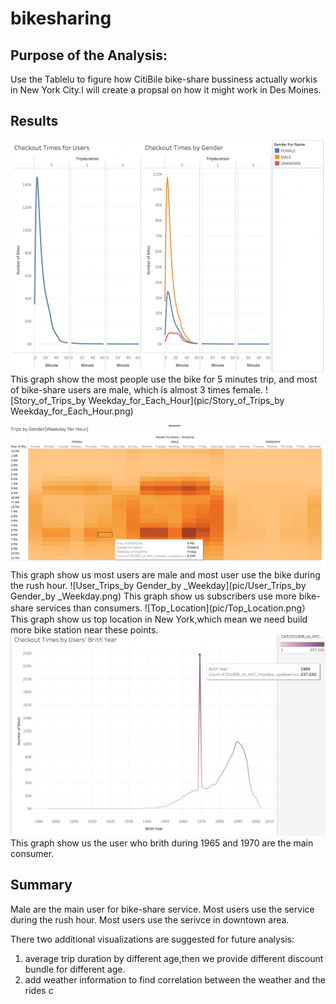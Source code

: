 # bikesharing
## Purpose of the Analysis:
Use the Tablelu to figure how CitiBile bike-share bussiness actually workis in New York City.I will create a propsal on how it might work in Des Moines.

## Results
![checkout_time_for_userorgender](pic/checkout_time_for_userorgender.png)
This graph show the most people use the bike for 5 minutes trip, and most of bike-share users are male, which is almost 3 times female.
![Story_of_Trips_by Weekday_for_Each_Hour](pic/Story_of_Trips_by Weekday_for_Each_Hour.png)

![Trips_by_Gender](pic/Trips_by_Gender.png)
This graph show us most users are male and most user use the bike during the rush hour.
![User_Trips_by Gender_by _Weekday](pic/User_Trips_by Gender_by _Weekday.png)
This graph show us subscribers use more bike-share services than consumers.
![Top_Location](pic/Top_Location.png）
This graph show us top location in New York,which mean we need build more bike station near these points.
![Users_Brith_Year](pic/Users_Brith_Year.png)
This graph show us the user who brith during 1965 and 1970 are the main consumer.

## Summary
Male are the main user for bike-share service. Most users use the service during the rush hour. Most users use the serivce in downtown area.

There two additional visualizations are suggested for future analysis:
1. average trip duration by different age,then we provide different  discount bundle for different age.
2. add weather information to find correlation between the weather and the rides
c
